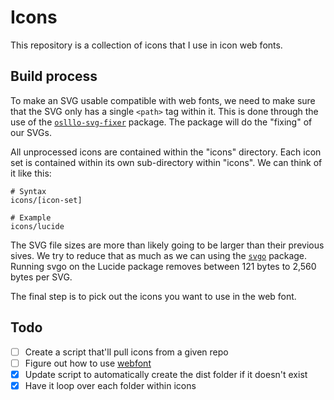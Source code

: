 # Icons

This repository is a collection of icons that I use in icon web fonts.

## Build process

To make an SVG usable compatible with web fonts, we need to make sure that the SVG only has a single `<path>` tag within it. This is done through the use of the [`oslllo-svg-fixer`](https://github.com/oslllo/svg-fixer) package. The package will do the "fixing" of our SVGs.

All unprocessed icons are contained within the "icons" directory. Each icon set is contained within its own sub-directory within "icons". We can think of it like this:

```
# Syntax
icons/[icon-set]

# Example
icons/lucide
```

The SVG file sizes are more than likely going to be larger than their previous sives. We try to reduce that as much as we can using the [`svgo`](https://github.com/svg/svgo) package. Running svgo on the Lucide package removes between 121 bytes to 2,560 bytes per SVG.

The final step is to pick out the icons you want to use in the web font.

## Todo

- [ ] Create a script that'll pull icons from a given repo
- [ ] Figure out how to use [webfont](https://github.com/itgalaxy/webfont/tree/master)
- [x] Update script to automatically create the dist folder if it doesn't exist
- [x] Have it loop over each folder within icons
